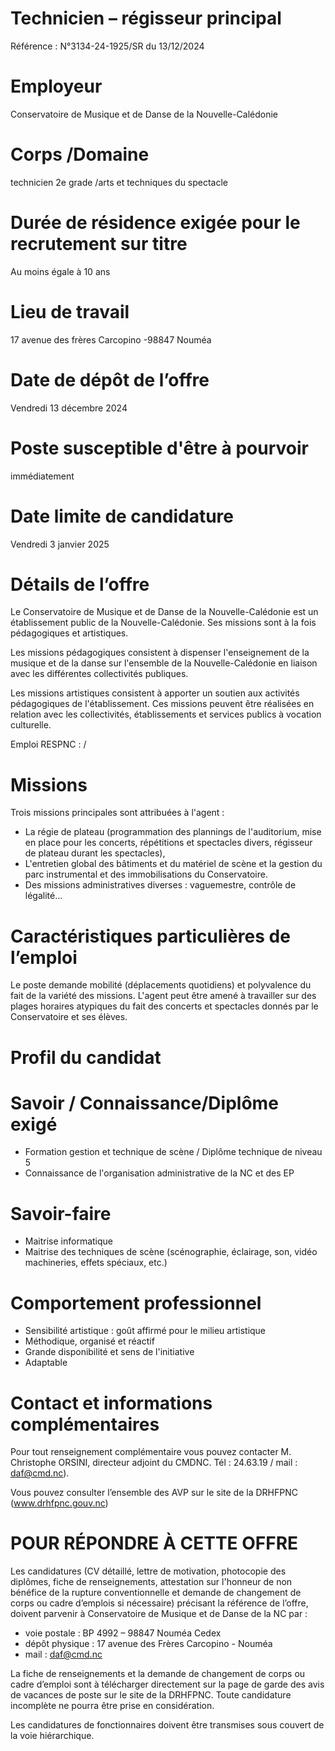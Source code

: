 # Technicien – régisseur principal

Référence : N°3134-24-1925/SR du 13/12/2024

# Employeur

Conservatoire de Musique et de Danse de la Nouvelle-Calédonie

# Corps /Domaine

technicien 2e grade /arts et techniques du spectacle

# Durée de résidence exigée pour le recrutement sur titre

Au moins égale à 10 ans

# Lieu de travail

17 avenue des frères Carcopino -98847 Nouméa

# Date de dépôt de l’offre

Vendredi 13 décembre 2024

# Poste susceptible d'être à pourvoir

immédiatement

# Date limite de candidature

Vendredi 3 janvier 2025

# Détails de l’offre

Le Conservatoire de Musique et de Danse de la Nouvelle-Calédonie est un établissement public de la Nouvelle-Calédonie. Ses missions sont à la fois pédagogiques et artistiques.

Les missions pédagogiques consistent à dispenser l'enseignement de la musique et de la danse sur l'ensemble de la Nouvelle-Calédonie en liaison avec les différentes collectivités publiques.

Les missions artistiques consistent à apporter un soutien aux activités pédagogiques de l'établissement. Ces missions peuvent être réalisées en relation avec les collectivités, établissements et services publics à vocation culturelle.

Emploi RESPNC : /

# Missions

Trois missions principales sont attribuées à l'agent :

- La régie de plateau (programmation des plannings de l'auditorium, mise en place pour les concerts, répétitions et spectacles divers, régisseur de plateau durant les spectacles),
- L'entretien global des bâtiments et du matériel de scène et la gestion du parc instrumental et des immobilisations du Conservatoire.
- Des missions administratives diverses : vaguemestre, contrôle de légalité...

# Caractéristiques particulières de l’emploi

Le poste demande mobilité (déplacements quotidiens) et polyvalence du fait de la variété des missions. L'agent peut être amené à travailler sur des plages horaires atypiques du fait des concerts et spectacles donnés par le Conservatoire et ses élèves.

# Profil du candidat

# Savoir / Connaissance/Diplôme exigé

- Formation gestion et technique de scène / Diplôme technique de niveau 5
- Connaissance de l'organisation administrative de la NC et des EP

# Savoir-faire

- Maitrise informatique
- Maitrise des techniques de scène (scénographie, éclairage, son, vidéo machineries, effets spéciaux, etc.)

# Comportement professionnel

- Sensibilité artistique : goût affirmé pour le milieu artistique
- Méthodique, organisé et réactif
- Grande disponibilité et sens de l'initiative
- Adaptable

# Contact et informations complémentaires

Pour tout renseignement complémentaire vous pouvez contacter M. Christophe ORSINI, directeur adjoint du CMDNC. Tél : 24.63.19 / mail : daf@cmd.nc).

Vous pouvez consulter l’ensemble des AVP sur le site de la DRHFPNC (www.drhfpnc.gouv.nc)

# POUR RÉPONDRE À CETTE OFFRE

Les candidatures (CV détaillé, lettre de motivation, photocopie des diplômes, fiche de renseignements, attestation sur l'honneur de non bénéfice de la rupture conventionnelle et demande de changement de corps ou cadre d’emplois si nécessaire) précisant la référence de l’offre, doivent parvenir à Conservatoire de Musique et de Danse de la NC par :

- voie postale : BP 4992 – 98847 Nouméa Cedex
- dépôt physique : 17 avenue des Frères Carcopino - Nouméa
- mail : daf@cmd.nc

La fiche de renseignements et la demande de changement de corps ou cadre d’emploi sont à télécharger directement sur la page de garde des avis de vacances de poste sur le site de la DRHFPNC. Toute candidature incomplète ne pourra être prise en considération.

Les candidatures de fonctionnaires doivent être transmises sous couvert de la voie hiérarchique.